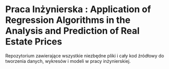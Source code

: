 # Praca Inżynierska : Application of Regression Algorithms in the Analysis and Prediction of Real Estate Prices
Repozytorium zawierające wszystkie niezbędne pliki i cały kod źródłowy do tworzenia danych, wykresów i modeli w pracy inżynierskiej.

